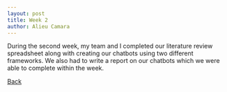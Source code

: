 ```yaml
---
layout: post
title: Week 2
author: Alieu Camara
---
```


During the second week, my team and I completed our literature review spreadsheet along with creating our chatbots using two different frameworks. We also had to write a report on our chatbots which we were able to complete within the week.

[Back](./)
